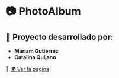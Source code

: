# 📷 PhotoAlbum

## 👥 Proyecto desarrollado por:
- **Mariam Gutierrez**  
- **Catalina Quijano**  

🔗 [🌍 Ver la pagina](https://mariamgutierrez.github.io/PhotoAlbum/)


